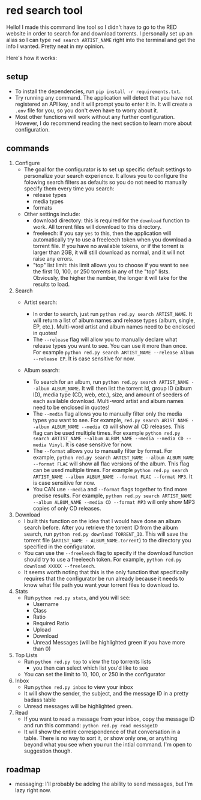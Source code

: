 # red search tool

Hello!  I made this command line tool so I didn't have to go to the RED website in order to search for and download torrents.  I personally set up an alias so I can type `red search ARTIST_NAME` right into the terminal and get the info I wanted.  Pretty neat in my opinion.

Here's how it works:

## setup

- To install the dependencies, run `pip install -r requirements.txt`.
- Try running any command.  The application will detect that you have not registered an API key, and it will prompt you to enter it in.  It will create a `.env` file for you, so you don't even have to worry about it.
- Most other functions will work without any further configuration.  However, I do recommend reading the next section to learn more about configuration.

## commands

1. Configure
	- The goal for the configurator is to set up specific default settings to personalize your search experience.  It allows you to configure the folowing search filters as defaults so you do not need to manually specify them every time you search:
		- release types
		- media types
		- formats
	- Other settings include:
		- download directory: this is required for the `download` function to work.  All torrent files will download to this directory.
		- freeleech: if you say `yes` to this, then the application will automatically try to use a freeleech token when you download a torrent file.  If you have no available tokens, or if the torrent is larger than 2GB, it will still download as normal, and it will not raise any errors.
		- "top" list limit: this limit allows you to choose if you want to see the first 10, 100, or 250 torrents in any of the "top" lists.  Obviously, the higher the number, the longer it will take for the results to load.
2. Search
	- Artist search:

		- In order to search, just run `python red.py search ARTIST_NAME`.  It will return a list of album names and release types (album, single, EP, etc.).  Multi-word artist and album names need to be enclosed in quotes!
		- The `--release` flag will allow you to manually declare what release types you want to see.  You can use it more than once.  For example `python red.py search ARTIST_NAME --release Album --release EP`.  It is case sensitive for now.

	- Album search:
		- To search for an album, run `python red.py search ARTIST_NAME --album ALBUM_NAME`.  It will then list the torrent Id, group ID (album ID), media type (CD, web, etc.), size, and amount of seeders of each available download. Multi-word artist and album names need to be enclosed in quotes!
		- The `--media` flag allows you to manually filter only the media types you want to see. For example, `red.py search ARIST_NAME --album ALBUM_NAME --media CD` will show all CD releases.  This flag can be used multiple times.  For example `python red.py search ARTIST_NAME --album ALBUM_NAME --media --media CD --media Vinyl`.  It is case sensitive for now.
		- The `--format` allows you to manually filter by format.  For example, `python red.py search ARTIST_NAME --album ALBUM_NAME --format FLAC` will show all flac versions of the album.  This flag can be used multiple times.  For example `python red.py search ARTIST_NAME --album ALBUM_NAME --format FLAC --format MP3`.  It is case sensitive for now.
		- You CAN use `--media` and `--format` flags together to find more precise results. For example, `python red.py search ARTIST_NAME --album ALBUM_NAME --media CD --format MP3` will only show MP3 copies of only CD releases.
3. Download
	- I built this function on the idea that I would have done an album search before.  After you retrieve the torrent ID from the album search, run `python red.py download TORRENT_ID`.  This will save the torrent file (`ARTIST_NAME - ALBUM_NAME.torrent`) to the directory you specified in the configurator.
	- You can use the `--freeleech` flag to specify if the download function should try to use a freeleech token.  For example, `python red.py download XXXXX --freeleech`.
	- It seems worth noting that this is the only function that specifically requires that the configurator be run already because it needs to know what file path you want your torrent files to download to.
4. Stats
	- Run `python red.py stats`, and you will see:
		- Username
		- Class
		- Ratio
		- Required Ratio
		- Upload
		- Download
		- Unread Messages (will be highlighted green if you have more than 0)
5. Top Lists
	- Run `python red.py top` to view the top torrents lists
		- you then can select which list you'd like to see
	- You can set the limit to 10, 100, or 250 in the configurator
6. Inbox
	- Run `python red.py inbox` to view your inbox
	- It will show the sender, the subject, and the message ID in a pretty badass table
	- Unread messages will be highlighted green.
7. Read
	- If you want to read a message from your inbox, copy the message ID and run this command: `python red.py read messageID`
	- It will show the entire correspondence of that conversation in a table.  There is no way to sort it, or show only one, or anything beyond what you see when you run the intial command.  I'm open to suggestion though.

## roadmap
- messaging: I'll probably be adding the ability to send messages, but I'm lazy right now.
